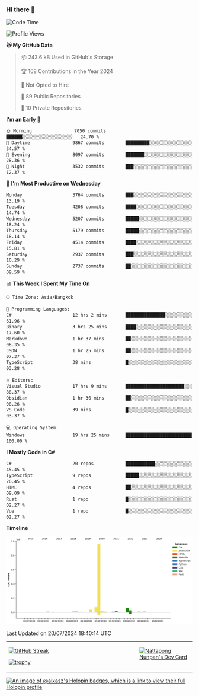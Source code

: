 ### Hi there 👋

<!--START_SECTION:waka-->
![Code Time](http://img.shields.io/badge/Code%20Time-1%2C811%20hrs%205%20mins-blue)

![Profile Views](http://img.shields.io/badge/Profile%20Views-3-blue)

**🐱 My GitHub Data** 

> 📦 243.6 kB Used in GitHub's Storage 
 > 
> 🏆 168 Contributions in the Year 2024
 > 
> 🚫 Not Opted to Hire
 > 
> 📜 89 Public Repositories 
 > 
> 🔑 10 Private Repositories 
 > 
**I'm an Early 🐤** 

```text
🌞 Morning                7050 commits        ██████░░░░░░░░░░░░░░░░░░░   24.70 % 
🌆 Daytime                9867 commits        █████████░░░░░░░░░░░░░░░░   34.57 % 
🌃 Evening                8097 commits        ███████░░░░░░░░░░░░░░░░░░   28.36 % 
🌙 Night                  3532 commits        ███░░░░░░░░░░░░░░░░░░░░░░   12.37 % 
```
📅 **I'm Most Productive on Wednesday** 

```text
Monday                   3764 commits        ███░░░░░░░░░░░░░░░░░░░░░░   13.19 % 
Tuesday                  4208 commits        ████░░░░░░░░░░░░░░░░░░░░░   14.74 % 
Wednesday                5207 commits        █████░░░░░░░░░░░░░░░░░░░░   18.24 % 
Thursday                 5179 commits        █████░░░░░░░░░░░░░░░░░░░░   18.14 % 
Friday                   4514 commits        ████░░░░░░░░░░░░░░░░░░░░░   15.81 % 
Saturday                 2937 commits        ███░░░░░░░░░░░░░░░░░░░░░░   10.29 % 
Sunday                   2737 commits        ██░░░░░░░░░░░░░░░░░░░░░░░   09.59 % 
```


📊 **This Week I Spent My Time On** 

```text
🕑︎ Time Zone: Asia/Bangkok

💬 Programming Languages: 
C#                       12 hrs 2 mins       ███████████████░░░░░░░░░░   61.96 % 
Binary                   3 hrs 25 mins       ████░░░░░░░░░░░░░░░░░░░░░   17.60 % 
Markdown                 1 hr 37 mins        ██░░░░░░░░░░░░░░░░░░░░░░░   08.35 % 
JSON                     1 hr 25 mins        ██░░░░░░░░░░░░░░░░░░░░░░░   07.37 % 
TypeScript               38 mins             █░░░░░░░░░░░░░░░░░░░░░░░░   03.28 % 

🔥 Editors: 
Visual Studio            17 hrs 9 mins       ██████████████████████░░░   88.37 % 
Obsidian                 1 hr 36 mins        ██░░░░░░░░░░░░░░░░░░░░░░░   08.26 % 
VS Code                  39 mins             █░░░░░░░░░░░░░░░░░░░░░░░░   03.37 % 

💻 Operating System: 
Windows                  19 hrs 25 mins      █████████████████████████   100.00 % 
```

**I Mostly Code in C#** 

```text
C#                       20 repos            ███████████░░░░░░░░░░░░░░   45.45 % 
TypeScript               9 repos             █████░░░░░░░░░░░░░░░░░░░░   20.45 % 
HTML                     4 repos             ██░░░░░░░░░░░░░░░░░░░░░░░   09.09 % 
Rust                     1 repo              █░░░░░░░░░░░░░░░░░░░░░░░░   02.27 % 
Vue                      1 repo              █░░░░░░░░░░░░░░░░░░░░░░░░   02.27 % 
```



**Timeline**

![Lines of Code chart](https://raw.githubusercontent.com/aixasz/aixasz/main/assets/bar_graph.png)


 Last Updated on 20/07/2024 18:40:14 UTC
<!--END_SECTION:waka-->

<table>
<tr>
<td width="70%" valign="top">
 
 [![GitHub Streak](http://github-readme-streak-stats.herokuapp.com?user=aixasz&theme=github-dark&hide_border=true&date_format=%5BY%20%5DM%20j)](https://git.io/streak-stats)

 [![trophy](https://github-profile-trophy.vercel.app/?username=aixasz&theme=onedark)](https://github.com/ryo-ma/github-profile-trophy)
 </td>
<td width="30%" valign="top">
 
<a href="https://app.daily.dev/aixasz"><img src="https://api.daily.dev/devcards/403207936e6547c9a85ea449e9f3abe8.png?r=re8" alt="Nattapong Nunpan's Dev Card"/></a>

 </td>
</tr>
</table>

[![An image of @aixasz's Holopin badges, which is a link to view their full Holopin profile](https://holopin.me/aixasz)](https://holopin.io/@aixasz)
 
